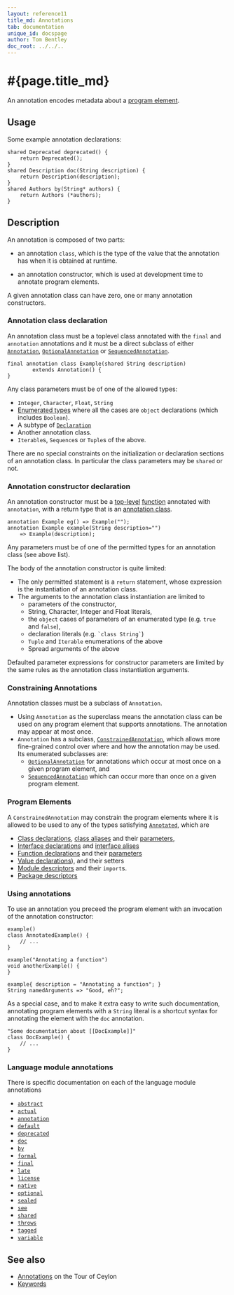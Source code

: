 ```yaml
---
layout: reference11
title_md: Annotations
tab: documentation
unique_id: docspage
author: Tom Bentley
doc_root: ../../..
---
```


# #{page.title_md}

An annotation encodes metadata about a [program element](#program_elements).

## Usage 

Some example annotation declarations:

<!-- check:none -->
<!-- try: -->
    shared Deprecated deprecated() {
        return Deprecated();
    }
    shared Description doc(String description) {
        return Description(description);
    }
    shared Authors by(String* authors) {
        return Authors (*authors);
    }

## Description

An annotation is composed of two parts:

* an annotation `class`, which is the type of the value that 
  the annotation has when it is obtained at runtime.

* an annotation constructor, which is used at development 
  time to annotate program elements.

A given annotation class can have zero, one or many annotation constructors.

### Annotation class declaration

An annotation class must be a toplevel class 
annotated with the `final` and `annotation` annotations 
and it must be a direct subclass of either 
[`Annotation`](#{site.urls.apidoc_1_1}/Annotation.type.html),
[`OptionalAnnotation`](#{site.urls.apidoc_1_1}/OptionalAnnotation.type.html) or 
[`SequencedAnnotation`](#{site.urls.apidoc_1_1}/SequencedAnnotation.type.html).

<!-- try: -->
    final annotation class Example(shared String description) 
            extends Annotation() {
    }
    
Any class parameters must be of one of the allowed types:

* `Integer`, `Character`, `Float`, `String`
* [Enumerated types](../type/#enumerated_types) where all the cases are `object` declarations
  (which includes `Boolean`).
* A subtype of [`Declaration`](#{site.urls.apidoc_1_1}/meta/declaration/Declaration.type.html)
* Another annotation class.
* `Iterable`s, `Sequence`s or `Tuple`s of the above.

There are no special constraints on the initialization or declaration sections of an annotation class. 
In particular the class parameters may be `shared` or not. 

### Annotation constructor declaration

An annotation constructor must be a [top-level](../type#top_level_declarations) [function](../function/) 
annotated with `annotation`, with a return type that is an [annotation class](#annotation_class_declaration). 

<!-- try: -->
    annotation Example eg() => Example("");
    annotation Example example(String description="") 
        => Example(description);

Any parameters must be of one of the permitted types for an annotation class (see above list).

The body of the annotation constructor is quite limited:

* The only permitted statement is a `return` statement, whose expression is the 
  instantiation of an annotation class.
* The arguments to the annotation class instantiation are limited to 
    * parameters of the constructor,
    * String, Character, Integer and Float literals,
    * the `object` cases of parameters of an enumerated type (e.g. `true` and `false`),
    * declaration literals (e.g. `` `class String` ``)
    * `Tuple` and `Iterable` enumerations of the above
    * Spread arguments of the above

Defaulted parameter expressions for constructor parameters are limited by the same rules as the 
annotation class instantiation arguments.

### Constraining Annotations

Annotation classes must be a subclass of `Annotation`. 

* Using `Annotation` as the superclass means the annotation class can be used on any 
  program element that supports annotations. The annotation may appear at most once. 
* `Annotation` has a subclass, [`ConstrainedAnnotation`](#{site.urls.apidoc_1_1}/metamodel/ConstrainedAnnotation.type.html),
  which allows more fine-grained control over where and how the annotation may be used. 
  Its enumerated subclasses are:
    * [`OptionalAnnotation`](#{site.urls.apidoc_1_1}/metamodel/OptionalAnnotation.type.html) 
      for annotations which occur at most once on a given program element, and
    * [`SequencedAnnotation`](#{site.urls.apidoc_1_1}/metamodel/SequencedAnnotation.type.html)
      which can occur more than once on a given program element.

### Program Elements

A `ConstrainedAnnotation` may constrain the program elements where it is allowed to 
be used to any of the types satisfying 
[`Annotated`](#{site.urls.apidoc_1_1}/metamodel/Annotated.type.html), which are

* [Class declarations](../class), [class aliases](../class#alises) and their [parameters](../parameter-list),
* [Interface declarations](../interface) and [interface alises](../interface#aliases)
* [Function declarations](../function) and their [parameters](../parameter-list)
* [Value declarations](../value)), and their setters
* [Module descriptors](../module#descriptor) and their `import`s.
* [Package descriptors](../package#descriptor)

### Using annotations

To use an annotation you preceed the program element with an invocation of the annotation constructor:

<!-- try: -->
    example()
    class AnnotatedExample() {
        // ...
    }
    
    example("Annotating a function")
    void anotherExample() {
    }
    
    example{ description = "Annotating a function"; }
    String namedArguments => "Good, eh?";
    
As a special case, and to make 
it extra easy to write such documentation, annotating 
program elements with a `String` literal is a shortcut syntax for 
annotating the element with the `doc` annotation.

<!-- try: -->
    "Some documentation about [[DocExample]]"
    class DocExample() {
        // ...
    }


### Language module annotations

There is specific documentation on each of the language module annotations

<ul class="linear">
  <li><a href="../../annotation/abstract/"><code>abstract</code></a></li>
  <li><a href="../../annotation/actual/"><code>actual</code></a></li>
  <li><a href="../../annotation/annotation/"><code>annotation</code></a></li>
  <li><a href="../../annotation/default/"><code>default</code></a></li>
  <li><a href="../../annotation/deprecated/"><code>deprecated</code></a></li>
  <li><a href="../../annotation/doc/"><code>doc</code></a></li>
  <li><a href="../../annotation/by/"><code>by</code></a></li>
  <li><a href="../../annotation/formal/"><code>formal</code></a></li>
  <li><a href="../../annotation/final/"><code>final</code></a></li>
  <li><a href="../../annotation/late/"><code>late</code></a></li>
  <li><a href="../../annotation/license/"><code>license</code></a></li>
  <li><a href="../../annotation/native/"><code>native</code></a></li>
  <li><a href="../../annotation/optional/"><code>optional</code></a></li>
  <li><a href="../../annotation/sealed/"><code>sealed</code></a></li>
  <li><a href="../../annotation/see/"><code>see</code></a></li>
  <li><a href="../../annotation/shared/"><code>shared</code></a></li>
  <li><a href="../../annotation/throws/"><code>throws</code></a></li>
  <li><a href="../../annotation/tagged/"><code>tagged</code></a></li>
  <li><a href="../../annotation/variable/"><code>variable</code></a></li>
</ul>

## See also

* [Annotations](../../../tour/annotations) on the Tour of Ceylon
* [Keywords](../keyword)

